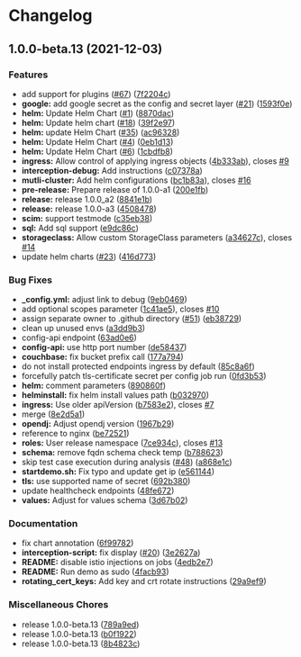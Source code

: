 # Changelog

## 1.0.0-beta.13 (2021-12-03)


### Features

* add support for plugins ([#67](https://www.github.com/JanssenProject/jans-cloud-native/issues/67)) ([7f2204c](https://www.github.com/JanssenProject/jans-cloud-native/commit/7f2204cb186902ebdc0d1f6ae1d321f3c5eeea5b))
* **google:** add google secret as the config and secret layer ([#21](https://www.github.com/JanssenProject/jans-cloud-native/issues/21)) ([1593f0e](https://www.github.com/JanssenProject/jans-cloud-native/commit/1593f0e944e4395ecd8a26f78d31d2b03313e069))
* **helm:** Update Helm Chart ([#1](https://www.github.com/JanssenProject/jans-cloud-native/issues/1)) ([8870dac](https://www.github.com/JanssenProject/jans-cloud-native/commit/8870dac4afaf80063fba6314d288ee6c98d83d69))
* **helm:** Update helm chart ([#18](https://www.github.com/JanssenProject/jans-cloud-native/issues/18)) ([39f2e97](https://www.github.com/JanssenProject/jans-cloud-native/commit/39f2e977bb8ce7b94e642a46a35af1dc9b71c887))
* **helm:** update Helm Chart ([#35](https://www.github.com/JanssenProject/jans-cloud-native/issues/35)) ([ac96328](https://www.github.com/JanssenProject/jans-cloud-native/commit/ac9632806b2fb33fcdb87a10ce357daae4b8cad0))
* **helm:** Update Helm Chart ([#4](https://www.github.com/JanssenProject/jans-cloud-native/issues/4)) ([0eb1d13](https://www.github.com/JanssenProject/jans-cloud-native/commit/0eb1d13314d4ffcd2d2303c9eb902129669b7188))
* **helm:** Update Helm Chart ([#6](https://www.github.com/JanssenProject/jans-cloud-native/issues/6)) ([1cbdfb8](https://www.github.com/JanssenProject/jans-cloud-native/commit/1cbdfb8a946bc13d0fda7191b0970f0287fe49d3))
* **ingress:** Allow control of applying ingress objects ([4b333ab](https://www.github.com/JanssenProject/jans-cloud-native/commit/4b333ab68306252ed1e1eefdadb4b27eee560c9f)), closes [#9](https://www.github.com/JanssenProject/jans-cloud-native/issues/9)
* **interception-debug:** Add instructions ([c07378a](https://www.github.com/JanssenProject/jans-cloud-native/commit/c07378a1c47f75ddbea3cdd4631a5bbc1590fa89))
* **mutli-cluster:** Add helm configurations ([bc1b83a](https://www.github.com/JanssenProject/jans-cloud-native/commit/bc1b83aa0ebc81bf084c1eb5d15b6f7a86dfc613)), closes [#16](https://www.github.com/JanssenProject/jans-cloud-native/issues/16)
* **pre-release:** Prepare release of 1.0.0-a1 ([200e1fb](https://www.github.com/JanssenProject/jans-cloud-native/commit/200e1fb7c7d36c421e7a7dd415cad4c19b6932fd))
* **release:** release 1.0.0_a2 ([8841e1b](https://www.github.com/JanssenProject/jans-cloud-native/commit/8841e1bc74e5db8a7893f9707ab3f695ab839546))
* **release:** release 1.0.0-a3 ([4508478](https://www.github.com/JanssenProject/jans-cloud-native/commit/4508478a103e2bab311c6cecce9be3f372f92d46))
* **scim:** support testmode ([c35eb38](https://www.github.com/JanssenProject/jans-cloud-native/commit/c35eb38cd8e71c58e557a7f96962925d52b8d75b))
* **sql:** Add sql support ([e9dc86c](https://www.github.com/JanssenProject/jans-cloud-native/commit/e9dc86c4e7f02727588a7da587ad1d14216d3c59))
* **storageclass:** Allow custom StorageClass parameters ([a34627c](https://www.github.com/JanssenProject/jans-cloud-native/commit/a34627c55cca28421cd4a674edab7c9da0438272)), closes [#14](https://www.github.com/JanssenProject/jans-cloud-native/issues/14)
* update helm charts ([#23](https://www.github.com/JanssenProject/jans-cloud-native/issues/23)) ([416d773](https://www.github.com/JanssenProject/jans-cloud-native/commit/416d7732253ed9d985bdcc88f04347f76657eb8a))


### Bug Fixes

* **_config.yml:** adjust link to debug ([9eb0469](https://www.github.com/JanssenProject/jans-cloud-native/commit/9eb04690d286725be355435329f87c14f2334ba2))
* add optional scopes parameter ([1c41ae5](https://www.github.com/JanssenProject/jans-cloud-native/commit/1c41ae5c59415838e8f0c5eff214551f67d3007b)), closes [#10](https://www.github.com/JanssenProject/jans-cloud-native/issues/10)
* assign separate owner to .github directory ([#51](https://www.github.com/JanssenProject/jans-cloud-native/issues/51)) ([eb38729](https://www.github.com/JanssenProject/jans-cloud-native/commit/eb387297c41de6208b28caeb152e8d436e839bd1))
* clean up unused envs ([a3dd9b3](https://www.github.com/JanssenProject/jans-cloud-native/commit/a3dd9b306187aaf998ededc4a9be1f4893e3f832))
* config-api endpoint ([63ad0e6](https://www.github.com/JanssenProject/jans-cloud-native/commit/63ad0e6706b34c04489fa0a5a05e92bca75a9351))
* **config-api:** use http port number ([de58437](https://www.github.com/JanssenProject/jans-cloud-native/commit/de584378da812549d45c99e19f3b457ea35f682c))
* **couchbase:** fix bucket prefix call ([177a794](https://www.github.com/JanssenProject/jans-cloud-native/commit/177a79472e64f70881eaa973b81fce2d79512e24))
* do not install protected endpoints ingress by default ([85c8a6f](https://www.github.com/JanssenProject/jans-cloud-native/commit/85c8a6f5954300542b8924134a3df4d533fcb1bd))
* forcefully patch tls-certificate secret per config job run ([0fd3b53](https://www.github.com/JanssenProject/jans-cloud-native/commit/0fd3b532cd60e82b9ecb5d1c12a7cd1b0271bd48))
* **helm:** comment parameters ([890860f](https://www.github.com/JanssenProject/jans-cloud-native/commit/890860f60332319597c55ea6194458f95e98aeab))
* **helminstall:** fix helm install values path ([b032970](https://www.github.com/JanssenProject/jans-cloud-native/commit/b0329702801fa4a18cc5b2b02ce265f54b60c86a))
* **ingress:** Use older apiVersion ([b7583e2](https://www.github.com/JanssenProject/jans-cloud-native/commit/b7583e251553cdf69e178330d609f3462d8af222)), closes [#7](https://www.github.com/JanssenProject/jans-cloud-native/issues/7)
* merge ([8e2d5a1](https://www.github.com/JanssenProject/jans-cloud-native/commit/8e2d5a124bb0c070672af67d72d42f34429831a0))
* **opendj:** Adjust opendj version ([1967b29](https://www.github.com/JanssenProject/jans-cloud-native/commit/1967b2917c7f9117a7f35546e054af1db6906d45))
* reference to nginx ([be72521](https://www.github.com/JanssenProject/jans-cloud-native/commit/be72521fe24834a162164ed7fbe65c503ae06903))
* **roles:** User release namespace ([7ce934c](https://www.github.com/JanssenProject/jans-cloud-native/commit/7ce934c9bca8dcffe6f52316d3297f9802dd4d5c)), closes [#13](https://www.github.com/JanssenProject/jans-cloud-native/issues/13)
* **schema:** remove fqdn schema check temp ([b788623](https://www.github.com/JanssenProject/jans-cloud-native/commit/b788623638f4bdc1428e4a6057359c678bc47102))
* skip test case execution during analysis ([#48](https://www.github.com/JanssenProject/jans-cloud-native/issues/48)) ([a868e1c](https://www.github.com/JanssenProject/jans-cloud-native/commit/a868e1c9cce944727a7e946d3cfffe7003f73030))
* **startdemo.sh:** Fix typo and update get ip ([e561144](https://www.github.com/JanssenProject/jans-cloud-native/commit/e561144496d8214dc58d86883f741e106e960222))
* **tls:** use supported name of secret ([692b380](https://www.github.com/JanssenProject/jans-cloud-native/commit/692b380e4403f104bbb182b5265bd395c607374d))
* update healthcheck endpoints ([48fe672](https://www.github.com/JanssenProject/jans-cloud-native/commit/48fe67294d140e3ac5248416075278c061d04d90))
* **values:** Adjust for values schema ([3d67b02](https://www.github.com/JanssenProject/jans-cloud-native/commit/3d67b0246c60eab8d7cc6db8bf7fc142ff24719a))


### Documentation

* fix chart annotation ([6f99782](https://www.github.com/JanssenProject/jans-cloud-native/commit/6f997824a50b60b9d92d47a1a204b15f5d84a032))
* **interception-script:** fix display ([#20](https://www.github.com/JanssenProject/jans-cloud-native/issues/20)) ([3e2627a](https://www.github.com/JanssenProject/jans-cloud-native/commit/3e2627a732dcb9a6eb72681051d27c6c71313451))
* **README:** disable istio injections on jobs ([4edb2e7](https://www.github.com/JanssenProject/jans-cloud-native/commit/4edb2e7d1a5c882956a13f76afca30be14b28883))
* **README:** Run demo as sudo ([4facb93](https://www.github.com/JanssenProject/jans-cloud-native/commit/4facb93fa94e72f3311d86468ded4f05fb87cb08))
* **rotating_cert_keys:** Add key and crt rotate instructions ([29a9ef9](https://www.github.com/JanssenProject/jans-cloud-native/commit/29a9ef9a4838b71fd78a63b4486d52cfc5e3f0c5))


### Miscellaneous Chores

* release 1.0.0-beta.13 ([789a9ed](https://www.github.com/JanssenProject/jans-cloud-native/commit/789a9edbe2d78e7424dc6ce4f153f719a5f09e35))
* release 1.0.0-beta.13 ([b0f1922](https://www.github.com/JanssenProject/jans-cloud-native/commit/b0f1922cec8aa12bdc659ef0076b3419216673d7))
* release 1.0.0-beta.13 ([8b4823c](https://www.github.com/JanssenProject/jans-cloud-native/commit/8b4823c3ccf4c95e9ce1382f88ee732b499c0410))
